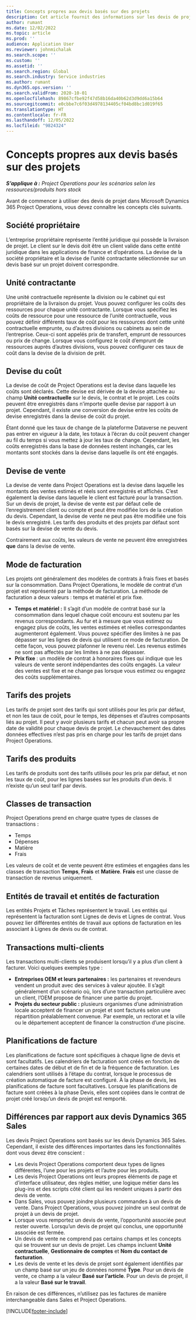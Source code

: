 ```yaml
---
title: Concepts propres aux devis basés sur des projets
description: Cet article fournit des informations sur les devis de projet dans Microsoft Dynamics 365 Project Operations.
author: rumant
ms.date: 12/02/2022
ms.topic: article
ms.prod: ''
audience: Application User
ms.reviewer: johnmichalak
ms.search.scope: ''
ms.custom: ''
ms.assetid: ''
ms.search.region: Global
ms.search.industry: Service industries
ms.author: rumant
ms.dyn365.ops.version: ''
ms.search.validFrom: 2020-10-01
ms.openlocfilehash: 89867cfbe92f47d58b16da40b62d3d9dd6a15b64
ms.sourcegitcommit: e0cbbe7c6f03d4978134405cf04bd8bc1d019f65
ms.translationtype: HT
ms.contentlocale: fr-FR
ms.lasthandoff: 12/05/2022
ms.locfileid: "9824324"
---
```

# <a name="concepts-unique-to-project-based-quotes"></a>Concepts propres aux devis basés sur des projets

_**S’applique à :** Project Operations pour les scénarios selon les ressources/produits hors stock_

Avant de commencer à utiliser des devis de projet dans Microsoft Dynamics 365 Project Operations, vous devez connaître les concepts clés suivants.

## <a name="owning-company"></a>Société propriétaire

L’entreprise propriétaire représente l’entité juridique qui possède la livraison de projet. Le client sur le devis doit être un client valide dans cette entité juridique dans les applications de finance et d’opérations. La devise de la société propriétaire et la devise de l’unité contractante sélectionnée sur un devis basé sur un projet doivent correspondre.

## <a name="contracting-unit"></a>Unité contractante

Une unité contractuelle représente la division ou le cabinet qui est propriétaire de la livraison du projet. Vous pouvez configurer les coûts des ressources pour chaque unité contractante. Lorsque vous spécifiez les coûts de ressource pour une ressource de l’unité contractuelle, vous pouvez définir différents taux de coût pour les ressources dont cette unité contractuelle emprunte, ou d’autres divisions ou cabinets au sein de l’entreprise. Ceux-ci sont appelés prix de transfert, emprunt de ressources ou prix de change. Lorsque vous configurez le coût d’emprunt de ressources auprès d’autres divisions, vous pouvez configurer ces taux de coût dans la devise de la division de prêt.

## <a name="cost-currency"></a>Devise du coût

La devise de coût de Project Operations est la devise dans laquelle les coûts sont déclarés. Cette devise est dérivée de la devise attachée au champ **Unité contractuelle** sur le devis, le contrat et le projet. Les coûts peuvent être enregistrés dans n’importe quelle devise par rapport à un projet. Cependant, il existe une conversion de devise entre les coûts de devise enregistrés dans la devise de coût du projet.

Étant donné que les taux de change de la plateforme Dataverse ne peuvent pas entrer en vigueur à la date, les totaux à l’écran du coût peuvent changer au fil du temps si vous mettez à jour les taux de change. Cependant, les coûts enregistrés dans la base de données restent inchangés, car les montants sont stockés dans la devise dans laquelle ils ont été engagés.

## <a name="sales-currency"></a>Devise de vente

La devise de vente dans Project Operations est la devise dans laquelle les montants des ventes estimés et réels sont enregistrés et affichés. C’est également la devise dans laquelle le client est facturé pour la transaction. Sur un devis de projet, la devise de vente est par défaut celle de l’enregistrement client ou compte et peut être modifiée lors de la création du devis. Cependant, la devise de vente ne peut pas être modifiée une fois le devis enregistré. Les tarifs des produits et des projets par défaut sont basés sur la devise de vente du devis.

Contrairement aux coûts, les valeurs de vente ne peuvent être enregistrées **que** dans la devise de vente.

## <a name="billing-method"></a>Mode de facturation

Les projets ont généralement des modèles de contrats à frais fixes et basés sur la consommation. Dans Project Operations, le modèle de contrat d’un projet est représenté par la méthode de facturation. La méthode de facturation a deux valeurs : temps et matériel et prix fixe.

- **Temps et matériel :** Il s’agit d’un modèle de contrat basé sur la consommation dans lequel chaque coût encouru est soutenu par les revenus correspondants. Au fur et à mesure que vous estimez ou engagez plus de coûts, les ventes estimées et réelles correspondantes augmenteront également. Vous pouvez spécifier des limites à ne pas dépasser sur les lignes de devis qui utilisent ce mode de facturation. De cette façon, vous pouvez plafonner le revenu réel. Les revenus estimés ne sont pas affectés par les limites à ne pas dépasser.
- **Prix fixe** : un modèle de contrat à honoraires fixes qui indique que les valeurs de vente seront indépendantes des coûts engagés. La valeur des ventes est fixe et ne change pas lorsque vous estimez ou engagez des coûts supplémentaires.

## <a name="project-price-lists"></a>Tarifs des projets

Les tarifs de projet sont des tarifs qui sont utilisés pour les prix par défaut, et non les taux de coût, pour le temps, les dépenses et d’autres composants liés au projet. Il peut y avoir plusieurs tarifs et chacun peut avoir sa propre date de validité pour chaque devis de projet. Le chevauchement des dates données effectives n’est pas pris en charge pour les tarifs de projet dans Project Operations.

## <a name="product-price-lists"></a>Tarifs des produits

Les tarifs de produits sont des tarifs utilisés pour les prix par défaut, et non les taux de coût, pour les lignes basées sur les produits d’un devis. Il n’existe qu’un seul tarif par devis.

## <a name="transaction-classes"></a>Classes de transaction

Project Operations prend en charge quatre types de classes de transactions :

- Temps
- Dépenses
- Matière
- Frais

Les valeurs de coût et de vente peuvent être estimées et engagées dans les classes de transaction **Temps**, **Frais** et **Matière**. **Frais** est une classe de transaction de revenus uniquement.

## <a name="work-entities-and-billing-entities"></a>Entités de travail et entités de facturation

Les entités Projets et Tâches représentent le travail. Les entités qui représentent la facturation sont Lignes de devis et Lignes de contrat. Vous pouvez lier différentes entités de travail aux options de facturation en les associant à Lignes de devis ou de contrat.

## <a name="multi-customer-deals"></a>Transactions multi-clients

Les transactions multi-clients se produisent lorsqu’il y a plus d’un client à facturer. Voici quelques exemples type :

- **Entreprises OEM et leurs partenaires :** les partenaires et revendeurs vendent un produit avec des services à valeur ajoutée. Il s’agit généralement d’un scénario où, lors d’une transaction particulière avec un client, l’OEM propose de financer une partie du projet.
- **Projets du secteur public :** plusieurs organismes d’une administration locale acceptent de financer un projet et sont facturés selon une répartition préalablement convenue. Par exemple, un rectorat et la ville ou le département acceptent de financer la construction d’une piscine.

## <a name="invoice-schedules"></a>Planifications de facture

Les planifications de facture sont spécifiques à chaque ligne de devis et sont facultatifs. Les calendriers de facturation sont créés en fonction de certaines dates de début et de fin et de la fréquence de facturation. Les calendriers sont utilisés à l’étape du contrat, lorsque le processus de création automatique de facture est configuré. À la phase de devis, les planifications de facture sont facultatives. Lorsque les planifications de facture sont créées à la phase Devis, elles sont copiées dans le contrat de projet créé lorsqu’un devis de projet est remporté.

## <a name="differences-from-dynamics-365-sales-quotes"></a>Différences par rapport aux devis Dynamics 365 Sales

Les devis Project Operations sont basés sur les devis Dynamics 365 Sales. Cependant, il existe des différences importantes dans les fonctionnalités dont vous devez être conscient :

- Les devis Project Operations comportent deux types de lignes différentes, l’une pour les projets et l’autre pour les produits.
- Les devis Project Operations ont leurs propres éléments de page et d’interface utilisateur, des règles métier, une logique métier dans les plug-ins et des scripts côté client qui les rendent uniques à partir des devis de vente.
- Dans Sales, vous pouvez joindre plusieurs commandes à un devis de vente. Dans Project Operations, vous pouvez joindre un seul contrat de projet à un devis de projet.
- Lorsque vous remportez un devis de vente, l’opportunité associée peut rester ouverte. Lorsqu’un devis de projet qui conclus, une opportunité associée est fermée.
- Un devis de vente ne comprend pas certains champs et les concepts qui se trouvent sur un devis de projet. Les champs incluent **Unité contractuelle**, **Gestionnaire de comptes** et **Nom du contact de facturation**.
- Les devis de vente et les devis de projet sont également identifiés par un champ basé sur un jeu de données nommé **Type**. Pour un devis de vente, ce champ a la valeur **Basé sur l’article**. Pour un devis de projet, il a la valeur **Basé sur le travail**.

En raison de ces différences, n’utilisez pas les factures de manière interchangeable dans Sales et Project Operations.

[!INCLUDE[footer-include](../includes/footer-banner.md)]
